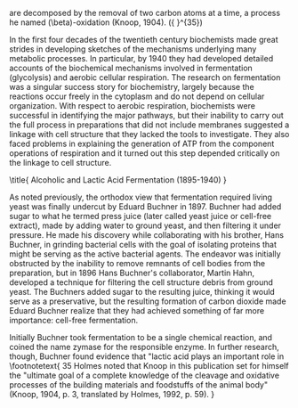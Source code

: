 are decomposed by the removal of two carbon atoms at a time, a process he named \(\beta\)-oxidation (Knoop, 1904). \({ }^{35}\)

In the first four decades of the twentieth century biochemists made great strides in developing sketches of the mechanisms underlying many metabolic processes. In particular, by 1940 they had developed detailed accounts of the biochemical mechanisms involved in fermentation (glycolysis) and aerobic cellular respiration. The research on fermentation was a singular success story for biochemistry, largely because the reactions occur freely in the cytoplasm and do not depend on cellular organization. With respect to aerobic respiration, biochemists were successful in identifying the major pathways, but their inability to carry out the full process in preparations that did not include membranes suggested a linkage with cell structure that they lacked the tools to investigate. They also faced problems in explaining the generation of ATP from the component operations of respiration and it turned out this step depended critically on the linkage to cell structure.

\title{
Alcoholic and Lactic Acid Fermentation (1895-1940)
}

As noted previously, the orthodox view that fermentation required living yeast was finally undercut by Eduard Buchner in 1897. Buchner had added sugar to what he termed press juice (later called yeast juice or cell-free extract), made by adding water to ground yeast, and then filtering it under pressure. He made his discovery while collaborating with his brother, Hans Buchner, in grinding bacterial cells with the goal of isolating proteins that might be serving as the active bacterial agents. The endeavor was initially obstructed by the inability to remove remnants of cell bodies from the preparation, but in 1896 Hans Buchner's collaborator, Martin Hahn, developed a technique for filtering the cell structure debris from ground yeast. The Buchners added sugar to the resulting juice, thinking it would serve as a preservative, but the resulting formation of carbon dioxide made Eduard Buchner realize that they had achieved something of far more importance: cell-free fermentation.

Initially Buchner took fermentation to be a single chemical reaction, and coined the name zymase for the responsible enzyme. In further research, though, Buchner found evidence that "lactic acid plays an important role in
\footnotetext{
35 Holmes noted that Knoop in this publication set for himself the "ultimate goal of a complete knowledge of the cleavage and oxidative processes of the building materials and foodstuffs of the animal body" (Knoop, 1904, p. 3, translated by Holmes, 1992, p. 59).
}